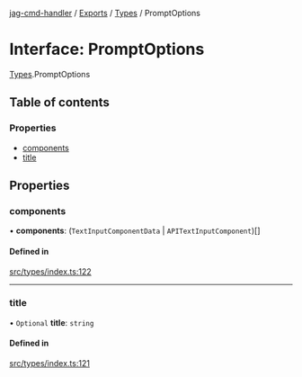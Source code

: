 [jag-cmd-handler](../README.md) / [Exports](../modules.md) / [Types](../modules/Types.md) / PromptOptions

# Interface: PromptOptions

[Types](../modules/Types.md).PromptOptions

## Table of contents

### Properties

- [components](Types.PromptOptions.md#components)
- [title](Types.PromptOptions.md#title)

## Properties

### components

• **components**: (`TextInputComponentData` \| `APITextInputComponent`)[]

#### Defined in

[src/types/index.ts:122](https://github.com/JAGUARAVI/JagCmdHandler/blob/f4e0b8f/src/types/index.ts#L122)

___

### title

• `Optional` **title**: `string`

#### Defined in

[src/types/index.ts:121](https://github.com/JAGUARAVI/JagCmdHandler/blob/f4e0b8f/src/types/index.ts#L121)
